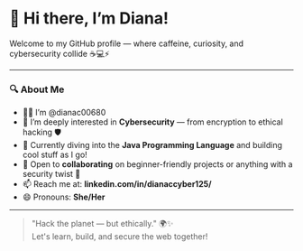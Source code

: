 # 👋 Hi there, I’m Diana!

Welcome to my GitHub profile — where caffeine, curiosity, and cybersecurity collide ☕💻⚡

---

### 🔍 About Me

- 👩‍💻 I’m @dianac00680  
- 👀 I’m deeply interested in **Cybersecurity** — from encryption to ethical hacking 🛡️  
- 🌱 Currently diving into the **Java Programming Language** and building cool stuff as I go!  
- 💞️ Open to **collaborating** on beginner-friendly projects or anything with a security twist 🔐  
- 📫 Reach me at: **linkedin.com/in/dianaccyber125/**  
- 😄 Pronouns: **She/Her**  
---

> "Hack the planet — but ethically." 🌍✨  
Let's learn, build, and secure the web together!
